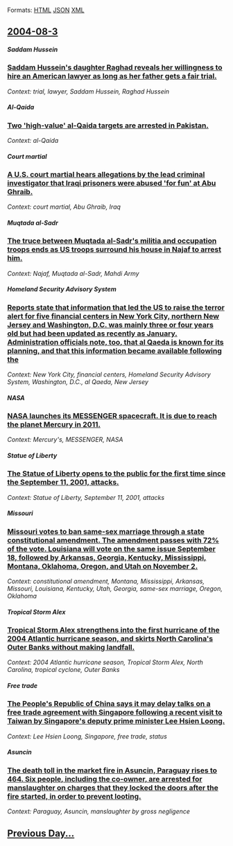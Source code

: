 
Formats: [HTML](2004/08/3/index.html)  [JSON](2004/08/3/index.json)  [XML](2004/08/3/index.xml)  

## [2004-08-3](/news/2004/08/3/index.md)

##### Saddam Hussein
### [ Saddam Hussein's daughter Raghad reveals her willingness to hire an American lawyer as long as her father gets a fair trial. ](/news/2004/08/3/saddam-hussein-s-daughter-raghad-reveals-her-willingness-to-hire-an-american-lawyer-as-long-as-her-father-gets-a-fair-trial.md)
_Context: trial, lawyer, Saddam Hussein, Raghad Hussein_

##### Al-Qaida
### [ Two 'high-value' al-Qaida targets are arrested in Pakistan. ](/news/2004/08/3/two-high-value-al-qaida-targets-are-arrested-in-pakistan.md)
_Context: al-Qaida_

##### Court martial
### [ A U.S. court martial hears allegations by the lead criminal investigator that Iraqi prisoners were abused 'for fun' at Abu Ghraib. ](/news/2004/08/3/a-u-s-court-martial-hears-allegations-by-the-lead-criminal-investigator-that-iraqi-prisoners-were-abused-for-fun-at-abu-ghraib.md)
_Context: court martial, Abu Ghraib, Iraq_

##### Muqtada al-Sadr
### [ The truce between Muqtada al-Sadr's militia and occupation troops ends as US troops surround his house in Najaf to arrest him. ](/news/2004/08/3/the-truce-between-muqtada-al-sadr-s-militia-and-occupation-troops-ends-as-us-troops-surround-his-house-in-najaf-to-arrest-him.md)
_Context: Najaf, Muqtada al-Sadr, Mahdi Army_

##### Homeland Security Advisory System
### [ Reports state that information that led the US to raise the terror alert for five financial centers in New York City, northern New Jersey and Washington, D.C. was mainly three or four years old but had been updated as recently as January. Administration officials note, too, that al Qaeda is known for its planning, and that this information became available following the ](/news/2004/08/3/reports-state-that-information-that-led-the-us-to-raise-the-terror-alert-for-five-financial-centers-in-new-york-city-northern-new-jersey-a.md)
_Context: New York City, financial centers, Homeland Security Advisory System, Washington, D.C., al Qaeda, New Jersey_

##### NASA
### [ NASA launches its MESSENGER spacecraft. It is due to reach the planet Mercury in 2011. ](/news/2004/08/3/nasa-launches-its-messenger-spacecraft-it-is-due-to-reach-the-planet-mercury-in-2011.md)
_Context: Mercury's, MESSENGER, NASA_

##### Statue of Liberty
### [ The Statue of Liberty opens to the public for the first time since the September 11, 2001, attacks. ](/news/2004/08/3/the-statue-of-liberty-opens-to-the-public-for-the-first-time-since-the-september-11-2001-attacks.md)
_Context: Statue of Liberty, September 11, 2001, attacks_

##### Missouri
### [ Missouri votes to ban same-sex marriage through a state constitutional amendment. The amendment passes with 72% of the vote. Louisiana will vote on the same issue September 18, followed by Arkansas, Georgia, Kentucky, Mississippi, Montana, Oklahoma, Oregon, and Utah on November 2. ](/news/2004/08/3/missouri-votes-to-ban-same-sex-marriage-through-a-state-constitutional-amendment-the-amendment-passes-with-72-of-the-vote-louisiana-will.md)
_Context: constitutional amendment, Montana, Mississippi, Arkansas, Missouri, Louisiana, Kentucky, Utah, Georgia, same-sex marriage, Oregon, Oklahoma_

##### Tropical Storm Alex
### [ Tropical Storm Alex strengthens into the first hurricane of the 2004 Atlantic hurricane season, and skirts North Carolina's Outer Banks without making landfall. ](/news/2004/08/3/tropical-storm-alex-strengthens-into-the-first-hurricane-of-the-2004-atlantic-hurricane-season-and-skirts-north-carolina-s-outer-banks-wit.md)
_Context: 2004 Atlantic hurricane season, Tropical Storm Alex, North Carolina, tropical cyclone, Outer Banks_

##### Free trade
### [ The People's Republic of China says it may delay talks on a free trade agreement with Singapore following a recent visit to Taiwan by Singapore's deputy prime minister Lee Hsien Loong. ](/news/2004/08/3/the-people-s-republic-of-china-says-it-may-delay-talks-on-a-free-trade-agreement-with-singapore-following-a-recent-visit-to-taiwan-by-singa.md)
_Context: Lee Hsien Loong, Singapore, free trade, status_

##### Asuncin
### [ The death toll in the market fire in Asuncin, Paraguay rises to 464. Six people, including the co-owner, are arrested for manslaughter on charges that they locked the doors after the fire started, in order to prevent looting. ](/news/2004/08/3/the-death-toll-in-the-market-fire-in-asuncion-paraguay-rises-to-464-six-people-including-the-co-owner-are-arrested-for-manslaughter-on.md)
_Context: Paraguay, Asuncin, manslaughter by gross negligence_

## [Previous Day...](/news/2004/08/2/index.md)

